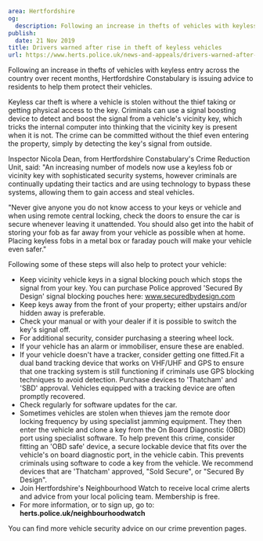```yaml
area: Hertfordshire
og:
  description: Following an increase in thefts of vehicles with keyless entry across the country over recent months, Hertfordshire Constabulary is issuing advice to residents to help them protect their vehicles.
publish:
  date: 21 Nov 2019
title: Drivers warned after rise in theft of keyless vehicles
url: https://www.herts.police.uk/news-and-appeals/drivers-warned-after-rise-in-theft-of-keyless-vehicles-1046
```

Following an increase in thefts of vehicles with keyless entry across the country over recent months, Hertfordshire Constabulary is issuing advice to residents to help them protect their vehicles.

Keyless car theft is where a vehicle is stolen without the thief taking or getting physical access to the key. Criminals can use a signal boosting device to detect and boost the signal from a vehicle's vicinity key, which tricks the internal computer into thinking that the vicinity key is present when it is not. The crime can be committed without the thief even entering the property, simply by detecting the key's signal from outside.

Inspector Nicola Dean, from Hertfordshire Constabulary's Crime Reduction Unit, said: "An increasing number of models now use a keyless fob or vicinity key with sophisticated security systems, however criminals are continually updating their tactics and are using technology to bypass these systems, allowing them to gain access and steal vehicles.

"Never give anyone you do not know access to your keys or vehicle and when using remote central locking, check the doors to ensure the car is secure whenever leaving it unattended. You should also get into the habit of storing your fob as far away from your vehicle as possible when at home. Placing keyless fobs in a metal box or faraday pouch will make your vehicle even safer."

Following some of these steps will also help to protect your vehicle:

 * Keep vicinity vehicle keys in a signal blocking pouch which stops the signal from your key. You can purchase Police approved 'Secured By Design' signal blocking pouches here: www.securedbydesign.com
 * Keep keys away from the front of your property; either upstairs and/or hidden away is preferable.
 * Check your manual or with your dealer if it is possible to switch the key's signal off.
 * For additional security, consider purchasing a steering wheel lock.
 * If your vehicle has an alarm or immobiliser, ensure these are enabled.
 * If your vehicle doesn't have a tracker, consider getting one fitted.Fit a dual band tracking device that works on VHF/UHF and GPS to ensure that one tracking system is still functioning if criminals use GPS blocking techniques to avoid detection. Purchase devices to 'Thatcham' and 'SBD' approval. Vehicles equipped with a tracking device are often promptly recovered.
 * Check regularly for software updates for the car.
 * Sometimes vehicles are stolen when thieves jam the remote door locking frequency by using specialist jamming equipment. They then enter the vehicle and clone a key from the On Board Diagnostic (OBD) port using specialist software. To help prevent this crime, consider fitting an 'OBD safe' device, a secure lockable device that fits over the vehicle's on board diagnostic port, in the vehicle cabin. This prevents criminals using software to code a key from the vehicle. We recommend devices that are 'Thatcham' approved, "Sold Secure", or "Secured By Design".
 * Join Hertfordshire's Neighbourhood Watch to receive local crime alerts and advice from your local policing team. Membership is free.
 * For more information, or to sign up, go to: **herts.police.uk/neighbourhoodwatch**

You can find more vehicle security advice on our crime prevention pages.
